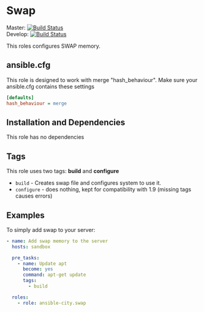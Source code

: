 # Swap

Master: [![Build Status](https://travis-ci.org/ansible-city/swap.svg?branch=master)](https://travis-ci.org/ansible-city/swap)  
Develop: [![Build Status](https://travis-ci.org/ansible-city/swap.svg?branch=develop)](https://travis-ci.org/ansible-city/swap)

This roles configures SWAP memory.




## ansible.cfg

This role is designed to work with merge "hash_behaviour". Make sure your
ansible.cfg contains these settings

```INI
[defaults]
hash_behaviour = merge
```




## Installation and Dependencies

This role has no dependencies




## Tags

This role uses two tags: **build** and **configure**

* `build` - Creates swap file and configures system to use it.
* `configure` - does nothing, kept for compatibility with 1.9 (missing tags
  causes errors)




## Examples

To simply add swap to your server:

```YAML
- name: Add swap memory to the server
  hosts: sandbox

  pre_tasks:
    - name: Update apt
      become: yes
      command: apt-get update
      tags:
        - build

  roles:
    - role: ansible-city.swap
```
